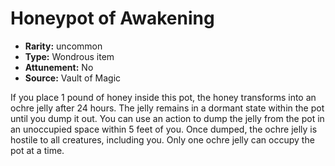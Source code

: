 
# Honeypot of Awakening

* **Rarity:** uncommon
* **Type:** Wondrous item
* **Attunement:** No
* **Source:** Vault of Magic


If you place 1 pound of honey inside this pot, the honey transforms into an ochre jelly after 24 hours. The jelly remains in a dormant state within the pot until you dump it out. You can use an action to dump the jelly from the pot in an unoccupied space within 5 feet of you. Once dumped, the ochre jelly is hostile to all creatures, including you. Only one ochre jelly can occupy the pot at a time.
